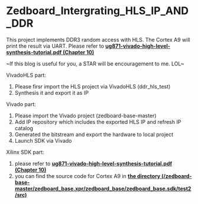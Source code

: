 # Zedboard_Intergrating_HLS_IP_AND_DDR

This project implements DDR3 random access with HLS. The Cortex A9 will print the result via UART. Please refer to **[ug871-vivado-high-level-synthesis-tutorial.pdf (Chapter 10)](https://www.xilinx.com/support/documentation/sw_manuals/xilinx2014_2/ug871-vivado-high-level-synthesis-tutorial.pdf)**

~If this blog is useful for you, a STAR will be encouragement to me. LOL~

VivadoHLS part:
1. Please firsr import the HLS project via VivadoHLS (ddr_hls_test)
2. Synthesis it and export it as IP

Vivado part:
1. Please import the Vivado project (zedboard-base-master)
2. Add IP repository which includes the exported HLS IP and refresh IP catalog
3. Generated the bitstream and export the hardware to local project
4. Launch SDK via Vivado

Xilinx SDK part:
1. please refer to **[ug871-vivado-high-level-synthesis-tutorial.pdf (Chapter 10)](https://www.xilinx.com/support/documentation/sw_manuals/xilinx2014_2/ug871-vivado-high-level-synthesis-tutorial.pdf)**
2. you can find the source code for Cortex A9 in **[the directory (/zedboard-base-master/zedboard_base.xpr/zedboard_base/zedboard_base.sdk/test2/src)](https://github.com/zslwyuan/Zedboard_Intergrating_HLS_IP_AND_DDR/tree/master/zedboard-base-master/zedboard_base.xpr/zedboard_base/zedboard_base.sdk/test2/src)**


